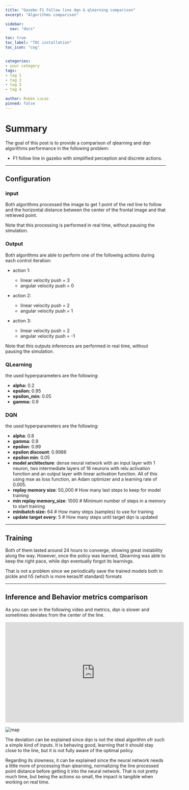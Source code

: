 ```yaml
---
title: "Gazebo F1 Follow line dqn & qlearning comparison"
excerpt: "Algorithms comparison"

sidebar:
  nav: "docs"

toc: true
toc_label: "TOC installation"
toc_icon: "cog"


categories:
- your category
tags:
- tag 1
- tag 2
- tag 3
- tag 4

author: Rubén Lucas
pinned: false
---
```


# Summary

The goal of this post is to provide a comparison of qlearning and dqn algorithms performance in the following problem:

- F1 follow line in gazebo with simplified perception and discrete actions.

---

## Configuration

### input

Both algorithms processed the image to get 1 point of the red line to follow
and the horizontal distance between the center of the frontal image and that retrieved point.

Note that this processing is performed in real time, without pausing the simulation.

### Output

Both algorithms are able to perform one of the following actions during each control iteration:
- action 1:  
  - linear velocity push = 3
  - angular velocity push = 0

- action 2:  
  - linear velocity push = 2 
  - angular velocity push = 1

- action 3:  
  - linear velocity push = 2
  - angular velocity push = -1

Note that this outputs inferences are performed in real time, without pausing the simulation.

### QLearning

the used hyperparameters are the following:
  - **alpha:** 0.2
  - **epsilon:** 0.95
  - **epsilon_min:** 0.05
  - **gamma:** 0.9


### DQN

the used hyperparameters are the following:
  - **alpha**: 0.8
  - **gamma**: 0.9
  - **epsilon**: 0.99
  - **epsilon discount**: 0.9986
  - **epsilon min**: 0.05
  - **model architecture**: dense neural network with an input layer with 1 neuron, 
    two intermediate layers of 16 neurons with relu activation function 
    and an output layer with linear activation function. All of this using
    mse as loss function, an Adam optimizer and a learning rate of 0.005.
  - **replay memory size**: 50_000 # How many last steps to keep for model training
  - **min replay memory_size**: 1000 # Minimum number of steps in a memory to start training
  - **minibatch size:** 64 # How many steps (samples) to use for training
  - **update target every**: 5  # How many steps until target dqn is updated

---

## Training

Both of them lasted around 24 hours to converge, showing great instability along the way.
However, once the policy was learned, Qlearning was able to keep the right pace, while 
dqn eventually forgot its learnings.

That is not a problem since we periodically save the trained models both in pickle and h5 (which is 
more keras/tf standard) formats

---

## Inference and Behavior metrics comparison

As you can see in the following video and metrics, dqn is slower and sometimes deviates from the center of the line.

<iframe width="560" height="315" src="https://www.youtube.com/embed/SKuoXAekYBw" title="YouTube video player" frameborder="0" allow="accelerometer; autoplay; clipboard-write; encrypted-media; gyroscope; picture-in-picture; web-share" allowfullscreen></iframe>

<p><img src="/2020-phd-ruben-lucas/assets/images/results_images/f1-follow-line/gazebo/dqn/sp1_discrete/comparison_dqn_qlearning.png" alt="map" class="img-responsive" /></p>

The deviation can be explained since dqn is not the ideal algorithm ofr such a simple kind of inputs.
It is behaving good, learning that it should stay close to the line, but it is not fully aware of the optimal
policy.

Regarding its slowness, it can be explained since the neural network needs a little more of processing than qlearning,
normalizing the line processed point distance before getting it into the neural network.
That is not pretty much time, but being the actions so small, the impact is tangible when working on real time.
